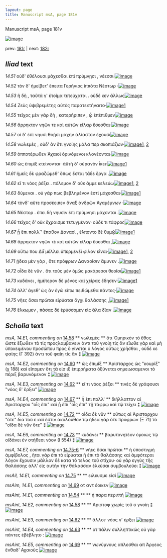 ```yaml
---
layout: page
title: Manuscript msA, page 181v
---
```


Manuscript msA, page 181v

[![image](http://www.homermultitext.org/iipsrv?OBJ=IIP,1.0&FIF=/project/homer/pyramidal/deepzoom/hmt/vaimg/2017a/VA181VN_0683.tif&WID=100&CVT=JPEG)](http://www.homermultitext.org/ict2/?urn=urn:cite2:hmt:vaimg.2017a:VA181VN_0683)

prev:  [181r](../181r) | next:  [182r](../182r)

## *Iliad* text

*14.51* <a id="14.51"/> οὐδ' ἐθέλουσι μάχεσθαι ἐπὶ πρύμνῃσι , νέεσσι·[![image](http://www.homermultitext.org/iipsrv?OBJ=IIP,1.0&FIF=/project/homer/pyramidal/deepzoom/hmt/vaimg/2017a/VA181VN_0683.tif&RGN=0.448,0.2352,0.392,0.0263&WID=1000&CVT=JPEG)](http://www.homermultitext.org/ict2/?urn=urn:cite2:hmt:vaimg.2017a:VA181VN_0683@0.448,0.2352,0.392,0.0263)

*14.52* <a id="14.52"/> τὸν δ' ἠμείβετ' ἔπειτα Γερήνιος ἱππότα Νέστωρ ·[![image](http://www.homermultitext.org/iipsrv?OBJ=IIP,1.0&FIF=/project/homer/pyramidal/deepzoom/hmt/vaimg/2017a/VA181VN_0683.tif&RGN=0.446,0.2517,0.405,0.0316&WID=1000&CVT=JPEG)](http://www.homermultitext.org/ict2/?urn=urn:cite2:hmt:vaimg.2017a:VA181VN_0683@0.446,0.2517,0.405,0.0316)

*14.53* <a id="14.53"/> ῆ δὴ , ταῦτά γ' ἑτοῖμα τετεύχαται . οὐδέ κεν ἄλλως[![image](http://www.homermultitext.org/iipsrv?OBJ=IIP,1.0&FIF=/project/homer/pyramidal/deepzoom/hmt/vaimg/2017a/VA181VN_0683.tif&RGN=0.451,0.2742,0.401,0.0263&WID=1000&CVT=JPEG)](http://www.homermultitext.org/ict2/?urn=urn:cite2:hmt:vaimg.2017a:VA181VN_0683@0.451,0.2742,0.401,0.0263)

*14.54* <a id="14.54"/> Ζεὺς ὑψιβρεμέτης αὐτὸς παρατεκτήναιτο·[![image](http://www.homermultitext.org/iipsrv?OBJ=IIP,1.0&FIF=/project/homer/pyramidal/deepzoom/hmt/vaimg/2017a/VA181VN_0683.tif&RGN=0.452,0.2938,0.396,0.0293&WID=1000&CVT=JPEG)](http://www.homermultitext.org/ict2/?urn=urn:cite2:hmt:vaimg.2017a:VA181VN_0683@0.452,0.2938,0.396,0.0293)[1](#msAint_14.E1)

*14.55* <a id="14.55"/> τεῖχος μὲν γὰρ δὴ , κατερήριπεν , ᾧ ἐπέπιθμεν[![image](http://www.homermultitext.org/iipsrv?OBJ=IIP,1.0&FIF=/project/homer/pyramidal/deepzoom/hmt/vaimg/2017a/VA181VN_0683.tif&RGN=0.451,0.3103,0.417,0.0293&WID=1000&CVT=JPEG)](http://www.homermultitext.org/ict2/?urn=urn:cite2:hmt:vaimg.2017a:VA181VN_0683@0.451,0.3103,0.417,0.0293)

*14.56* <a id="14.56"/> ἄρρηκτον νηῶν τε καὶ αὐτῶν εῖλαρ ἔσεσθαι·[![image](http://www.homermultitext.org/iipsrv?OBJ=IIP,1.0&FIF=/project/homer/pyramidal/deepzoom/hmt/vaimg/2017a/VA181VN_0683.tif&RGN=0.453,0.3343,0.376,0.027&WID=1000&CVT=JPEG)](http://www.homermultitext.org/ict2/?urn=urn:cite2:hmt:vaimg.2017a:VA181VN_0683@0.453,0.3343,0.376,0.027)

*14.57* <a id="14.57"/> οἱ δ' ἐπὶ νηυσὶ θοῇσι μάχην ἀλίαστον ἔχουσι[![image](http://www.homermultitext.org/iipsrv?OBJ=IIP,1.0&FIF=/project/homer/pyramidal/deepzoom/hmt/vaimg/2017a/VA181VN_0683.tif&RGN=0.455,0.3464,0.385,0.0308&WID=1000&CVT=JPEG)](http://www.homermultitext.org/ict2/?urn=urn:cite2:hmt:vaimg.2017a:VA181VN_0683@0.455,0.3464,0.385,0.0308)

*14.58* <a id="14.58"/> νωλεμὲς , οὐδ' ὰν ἔτι γνοίης μάλα περ σκοπιάζων·[![image](http://www.homermultitext.org/iipsrv?OBJ=IIP,1.0&FIF=/project/homer/pyramidal/deepzoom/hmt/vaimg/2017a/VA181VN_0683.tif&RGN=0.46,0.3696,0.418,0.0278&WID=1000&CVT=JPEG)](http://www.homermultitext.org/ict2/?urn=urn:cite2:hmt:vaimg.2017a:VA181VN_0683@0.46,0.3696,0.418,0.0278)[1](#msAint_14.E2), [2](#msA_14.E1)

*14.59* <a id="14.59"/> ὁπποτέρωθεν Ἀχαιοὶ ὀρινόμενοι κλονέονται·[![image](http://www.homermultitext.org/iipsrv?OBJ=IIP,1.0&FIF=/project/homer/pyramidal/deepzoom/hmt/vaimg/2017a/VA181VN_0683.tif&RGN=0.46,0.3884,0.409,0.027&WID=1000&CVT=JPEG)](http://www.homermultitext.org/ict2/?urn=urn:cite2:hmt:vaimg.2017a:VA181VN_0683@0.46,0.3884,0.409,0.027)

*14.60* <a id="14.60"/> ὡς ἐπιμὶξ κτείνονται· ἀϋτὴ δ' οὐρανὸν ΐκει·[![image](http://www.homermultitext.org/iipsrv?OBJ=IIP,1.0&FIF=/project/homer/pyramidal/deepzoom/hmt/vaimg/2017a/VA181VN_0683.tif&RGN=0.459,0.4072,0.392,0.027&WID=1000&CVT=JPEG)](http://www.homermultitext.org/ict2/?urn=urn:cite2:hmt:vaimg.2017a:VA181VN_0683@0.459,0.4072,0.392,0.027)[1](#msA_14.E2)

*14.61* <a id="14.61"/> ἡμεῖς δὲ φραζώμεθ' ὅπως ἔσται τάδε ἔργα .[![image](http://www.homermultitext.org/iipsrv?OBJ=IIP,1.0&FIF=/project/homer/pyramidal/deepzoom/hmt/vaimg/2017a/VA181VN_0683.tif&RGN=0.464,0.4252,0.393,0.027&WID=1000&CVT=JPEG)](http://www.homermultitext.org/ict2/?urn=urn:cite2:hmt:vaimg.2017a:VA181VN_0683@0.464,0.4252,0.393,0.027)

*14.62* <a id="14.62"/> εἴ τι νόος ῥέξει . πόλεμον δ' οὐκ άμμε κελεύω[![image](http://www.homermultitext.org/iipsrv?OBJ=IIP,1.0&FIF=/project/homer/pyramidal/deepzoom/hmt/vaimg/2017a/VA181VN_0683.tif&RGN=0.453,0.4463,0.399,0.0278&WID=1000&CVT=JPEG)](http://www.homermultitext.org/ict2/?urn=urn:cite2:hmt:vaimg.2017a:VA181VN_0683@0.453,0.4463,0.399,0.0278)[1](#msAint_14.E3), [2](#msA_14.E3)

*14.63* <a id="14.63"/> δύμεναι . οὐ γάρ πως βεβλημένον ἐστὶ μάχεσθαι·[![image](http://www.homermultitext.org/iipsrv?OBJ=IIP,1.0&FIF=/project/homer/pyramidal/deepzoom/hmt/vaimg/2017a/VA181VN_0683.tif&RGN=0.451,0.4651,0.415,0.0263&WID=1000&CVT=JPEG)](http://www.homermultitext.org/ict2/?urn=urn:cite2:hmt:vaimg.2017a:VA181VN_0683@0.451,0.4651,0.415,0.0263)[1](#msAint_14.E4)

*14.64* <a id="14.64"/> τὸνδ' αῦτε προσέειπεν ἄναξ ἀνδρῶν Ἀγαμέμνων ·[![image](http://www.homermultitext.org/iipsrv?OBJ=IIP,1.0&FIF=/project/homer/pyramidal/deepzoom/hmt/vaimg/2017a/VA181VN_0683.tif&RGN=0.46,0.4861,0.417,0.0255&WID=1000&CVT=JPEG)](http://www.homermultitext.org/ict2/?urn=urn:cite2:hmt:vaimg.2017a:VA181VN_0683@0.46,0.4861,0.417,0.0255)

*14.65* <a id="14.65"/> Νέστορ . ἐπει δὴ νηυσὶν ἐπι πρύμνησι μάχονται .[![image](http://www.homermultitext.org/iipsrv?OBJ=IIP,1.0&FIF=/project/homer/pyramidal/deepzoom/hmt/vaimg/2017a/VA181VN_0683.tif&RGN=0.46,0.5041,0.405,0.0255&WID=1000&CVT=JPEG)](http://www.homermultitext.org/ict2/?urn=urn:cite2:hmt:vaimg.2017a:VA181VN_0683@0.46,0.5041,0.405,0.0255)

*14.66* <a id="14.66"/> τεῖχος δ' οὐκ ἔχραισμε τετυγμένον· οὐδέ τι τάφρος[![image](http://www.homermultitext.org/iipsrv?OBJ=IIP,1.0&FIF=/project/homer/pyramidal/deepzoom/hmt/vaimg/2017a/VA181VN_0683.tif&RGN=0.463,0.5229,0.416,0.027&WID=1000&CVT=JPEG)](http://www.homermultitext.org/ict2/?urn=urn:cite2:hmt:vaimg.2017a:VA181VN_0683@0.463,0.5229,0.416,0.027)

*14.67* <a id="14.67"/> ᾗ ἔπι πολλ`' ἔπαθον Δαναοὶ , ἔλποντο δὲ θυμῷ[![image](http://www.homermultitext.org/iipsrv?OBJ=IIP,1.0&FIF=/project/homer/pyramidal/deepzoom/hmt/vaimg/2017a/VA181VN_0683.tif&RGN=0.463,0.5409,0.406,0.0255&WID=1000&CVT=JPEG)](http://www.homermultitext.org/ict2/?urn=urn:cite2:hmt:vaimg.2017a:VA181VN_0683@0.463,0.5409,0.406,0.0255)[1](#msA_14.E4)

*14.68* <a id="14.68"/> ἄρρηκτον νηῶν τὲ καὶ αὐτῶν εῖλαρ ἔσεσθαι ,[![image](http://www.homermultitext.org/iipsrv?OBJ=IIP,1.0&FIF=/project/homer/pyramidal/deepzoom/hmt/vaimg/2017a/VA181VN_0683.tif&RGN=0.465,0.5605,0.378,0.024&WID=1000&CVT=JPEG)](http://www.homermultitext.org/ict2/?urn=urn:cite2:hmt:vaimg.2017a:VA181VN_0683@0.465,0.5605,0.378,0.024)

*14.69* <a id="14.69"/> οὕτω που Διῒ μέλλει ὑπερμενέϊ φίλον εἶναι·[![image](http://www.homermultitext.org/iipsrv?OBJ=IIP,1.0&FIF=/project/homer/pyramidal/deepzoom/hmt/vaimg/2017a/VA181VN_0683.tif&RGN=0.465,0.5793,0.417,0.027&WID=1000&CVT=JPEG)](http://www.homermultitext.org/ict2/?urn=urn:cite2:hmt:vaimg.2017a:VA181VN_0683@0.465,0.5793,0.417,0.027)[1](#msAim_14.E1), [2](#msAint_14.E5)

*14.71* <a id="14.71"/> ῄδεα μὲν γὰρ , ὅτε πρόφρων Δαναοῖσιν ἄμυνεν .[![image](http://www.homermultitext.org/iipsrv?OBJ=IIP,1.0&FIF=/project/homer/pyramidal/deepzoom/hmt/vaimg/2017a/VA181VN_0683.tif&RGN=0.466,0.598,0.418,0.0255&WID=1000&CVT=JPEG)](http://www.homermultitext.org/ict2/?urn=urn:cite2:hmt:vaimg.2017a:VA181VN_0683@0.466,0.598,0.418,0.0255)

*14.72* <a id="14.72"/> οἶδα δὲ νῦν . ὅτι τοὺς μὲν ὁμῶς μακάρεσσι θεοῖσι[![image](http://www.homermultitext.org/iipsrv?OBJ=IIP,1.0&FIF=/project/homer/pyramidal/deepzoom/hmt/vaimg/2017a/VA181VN_0683.tif&RGN=0.469,0.6183,0.421,0.024&WID=1000&CVT=JPEG)](http://www.homermultitext.org/ict2/?urn=urn:cite2:hmt:vaimg.2017a:VA181VN_0683@0.469,0.6183,0.421,0.024)[1](#msA_14.E5)

*14.73* <a id="14.73"/> κυδάνει , ἡμέτερον δὲ μένος καὶ χεῖρας ἔδησεν·[![image](http://www.homermultitext.org/iipsrv?OBJ=IIP,1.0&FIF=/project/homer/pyramidal/deepzoom/hmt/vaimg/2017a/VA181VN_0683.tif&RGN=0.467,0.6379,0.439,0.0248&WID=1000&CVT=JPEG)](http://www.homermultitext.org/ict2/?urn=urn:cite2:hmt:vaimg.2017a:VA181VN_0683@0.467,0.6379,0.439,0.0248)[1](#msA_14.E6)

*14.74* <a id="14.74"/> ἀλλ' άγεθ' ὡς ἂν ἐγὼ εἴπω πειθώμεθα πάντες·[![image](http://www.homermultitext.org/iipsrv?OBJ=IIP,1.0&FIF=/project/homer/pyramidal/deepzoom/hmt/vaimg/2017a/VA181VN_0683.tif&RGN=0.469,0.6582,0.404,0.024&WID=1000&CVT=JPEG)](http://www.homermultitext.org/ict2/?urn=urn:cite2:hmt:vaimg.2017a:VA181VN_0683@0.469,0.6582,0.404,0.024)

*14.75* <a id="14.75"/> νῆες ὅσαι πρῶται εἰρύαται ἄγχι θαλάσσης ,[![image](http://www.homermultitext.org/iipsrv?OBJ=IIP,1.0&FIF=/project/homer/pyramidal/deepzoom/hmt/vaimg/2017a/VA181VN_0683.tif&RGN=0.473,0.6777,0.403,0.024&WID=1000&CVT=JPEG)](http://www.homermultitext.org/ict2/?urn=urn:cite2:hmt:vaimg.2017a:VA181VN_0683@0.473,0.6777,0.403,0.024)[1](#msAil_14.E1)

*14.76* <a id="14.76"/> ἕλκωμεν , πάσας δὲ ἐρύσσομεν εἰς ἅλα δῖαν .[![image](http://www.homermultitext.org/iipsrv?OBJ=IIP,1.0&FIF=/project/homer/pyramidal/deepzoom/hmt/vaimg/2017a/VA181VN_0683.tif&RGN=0.471,0.6942,0.404,0.024&WID=1000&CVT=JPEG)](http://www.homermultitext.org/ict2/?urn=urn:cite2:hmt:vaimg.2017a:VA181VN_0683@0.471,0.6942,0.404,0.024)

## *Scholia* text

*msA, 14.E1, commenting on* [14.58](#14.58)  <a id="msA_14.E1"/> **							 νωλεμὲς 						** 							 ὅτι Ὁμηρικὸν τὸ ἔθος ὥστε ἔξωθεν τὸ τίς προςλαμβανειν ἀντι τοῦ γνοίη 								τίς ἂν εἴωθε γὰρ καὶ μὴ ὑποκειμένου προσώπου προς ὃ γίνεται ὁ λόγος οὕτως χρῆσθαι , οὐδέ 									κε φαίης (Γ 392) ἀντι τοῦ φαίη τίς ἂν ⁑ 						[![image](http://www.homermultitext.org/iipsrv?OBJ=IIP,1.0&FIF=/project/homer/pyramidal/deepzoom/hmt/vaimg/2017a/VA181VN_0683.tif&RGN=0.23212970,0.36293223,0.20486367,0.08243430&WID=1000&CVT=JPEG)](http://www.homermultitext.org/ict2/?urn=urn:cite2:hmt:vaimg.2017a:VA181VN_0683@0.23212970,0.36293223,0.20486367,0.08243430)

*msA, 14.E2, commenting on* [14.60](#14.60)  <a id="msA_14.E2"/> **							 ὡς ἐπιμὶξ 						** 							 								 Ἀρίσταρχος ὡς "κουρὶξ"(χ 188) καὶ εἴπομεν ὅτι τὰ εἰσ ιξ ἐπιρρήματα ὀξύνεται σημειωσαμενοι τὸ πέριξ βαρυνόμενον ⁑ 						[![image](http://www.homermultitext.org/iipsrv?OBJ=IIP,1.0&FIF=/project/homer/pyramidal/deepzoom/hmt/vaimg/2017a/VA181VN_0683.tif&RGN=0.25313191,0.43042877,0.18901990,0.05449516&WID=1000&CVT=JPEG)](http://www.homermultitext.org/ict2/?urn=urn:cite2:hmt:vaimg.2017a:VA181VN_0683@0.25313191,0.43042877,0.18901990,0.05449516)

*msA, 14.E3, commenting on* [14.62](#14.62)  <a id="msA_14.E3"/> **							 εἴ τι νόος ῥέξει 						** 							 τινὲς δὲ γράφουσι "νόος δ' ἔρξει" 						[![image](http://www.homermultitext.org/iipsrv?OBJ=IIP,1.0&FIF=/project/homer/pyramidal/deepzoom/hmt/vaimg/2017a/VA181VN_0683.tif&RGN=0.23949889,0.46694329,0.20265291,0.03236515&WID=1000&CVT=JPEG)](http://www.homermultitext.org/ict2/?urn=urn:cite2:hmt:vaimg.2017a:VA181VN_0683@0.23949889,0.46694329,0.20265291,0.03236515)

*msA, 14.E4, commenting on* [14.67](#14.67)  <a id="msA_14.E4"/> **							 ἧ ἐπι πολλ' 						** 							 διήλλαττον αἱ Ἀρισταρχου "οἷς ἐπι" καὶ ᾗ ἔπι "οἷς ἐπι" τῇ τάφρῳ καὶ 								τῷ τείχει ⁑ 						[![image](http://www.homermultitext.org/iipsrv?OBJ=IIP,1.0&FIF=/project/homer/pyramidal/deepzoom/hmt/vaimg/2017a/VA181VN_0683.tif&RGN=0.26492262,0.49709544,0.17354458,0.03983402&WID=1000&CVT=JPEG)](http://www.homermultitext.org/ict2/?urn=urn:cite2:hmt:vaimg.2017a:VA181VN_0683@0.26492262,0.49709544,0.17354458,0.03983402)

*msA, 14.E5, commenting on* [14.72](#14.72)  <a id="msA_14.E5"/> **							 οἶδα δὲ νῦν 						** 							 οὕτως αἱ Ἀρισταρχου "ὅτε" δια τοῦ ε καὶ ἔστιν ἁκόλουθον τῲ ήδεα γὰρ ὅτε προφρων (Ξ 71) τὸ "οῖδα δὲ νῦν 								ὅτε" ⁑ 						[![image](http://www.homermultitext.org/iipsrv?OBJ=IIP,1.0&FIF=/project/homer/pyramidal/deepzoom/hmt/vaimg/2017a/VA181VN_0683.tif&RGN=0.25497421,0.52807746,0.20081061,0.04370678&WID=1000&CVT=JPEG)](http://www.homermultitext.org/ict2/?urn=urn:cite2:hmt:vaimg.2017a:VA181VN_0683@0.25497421,0.52807746,0.20081061,0.04370678)

*msA, 14.E6, commenting on* [14.73](#14.73)  <a id="msA_14.E6"/> **							 κυδάνει 						** 							 βαρυτονητέον ὁμοιως τῷ οἰδάνει έν στήθεσι νόον (Ι 554) ⁑ 						[![image](http://www.homermultitext.org/iipsrv?OBJ=IIP,1.0&FIF=/project/homer/pyramidal/deepzoom/hmt/vaimg/2017a/VA181VN_0683.tif&RGN=0.25460575,0.56874136,0.20117907,0.02710927&WID=1000&CVT=JPEG)](http://www.homermultitext.org/ict2/?urn=urn:cite2:hmt:vaimg.2017a:VA181VN_0683@0.25460575,0.56874136,0.20117907,0.02710927)

*msA, 14.E7, commenting on* [14.75-6](#14.75-6)  <a id="msA_14.E7"/> **							 νῆες ὅσαι πρώται 						** 							 ἡ ὑποστιγμὴ ἀμφίβολος , ἤτοι γὰρ ἐπι τὸ εἰρύαται ἢ ἐπι τὸ θαλάσσης καὶ ἀμφότεραι λόγον 								ἔχουσιν μᾶλλον δὲ κατα τὸ τελος τοῦ στίχου· οὐ γὰρ εγγὺς τῆς θαλάσσης ἀλλ' εἰς αυτὴν τὴν 								θάλασσαν ἑλκύσαι συμβουλεύει ⁑ 						[![image](http://www.homermultitext.org/iipsrv?OBJ=IIP,1.0&FIF=/project/homer/pyramidal/deepzoom/hmt/vaimg/2017a/VA181VN_0683.tif&RGN=0.25423729,0.59363762,0.20302137,0.09681881&WID=1000&CVT=JPEG)](http://www.homermultitext.org/ict2/?urn=urn:cite2:hmt:vaimg.2017a:VA181VN_0683@0.25423729,0.59363762,0.20302137,0.09681881)

*msAil, 14.E1, commenting on* [14.75](#14.75)  <a id="msAil_14.E1"/> **							 						** 							 ειλκυσμε εἰσὶ 						[![image](http://www.homermultitext.org/iipsrv?OBJ=IIP,1.0&FIF=/project/homer/pyramidal/deepzoom/hmt/vaimg/2017a/VA181VN_0683.tif&RGN=0.67888725,0.67316736,0.05379514,0.00802213&WID=1000&CVT=JPEG)](http://www.homermultitext.org/ict2/?urn=urn:cite2:hmt:vaimg.2017a:VA181VN_0683@0.67888725,0.67316736,0.05379514,0.00802213)

*msAim, 14.E1, commenting on* [14.69](#14.69)  <a id="msAim_14.E1"/> 							 οτ 								 αντ έοικεν 						[![image](http://www.homermultitext.org/iipsrv?OBJ=IIP,1.0&FIF=/project/homer/pyramidal/deepzoom/hmt/vaimg/2017a/VA181VN_0683.tif&RGN=0.435,0.5856,0.041,0.0143&WID=1000&CVT=JPEG)](http://www.homermultitext.org/ict2/?urn=urn:cite2:hmt:vaimg.2017a:VA181VN_0683@0.435,0.5856,0.041,0.0143)

*msAint, 14.E1, commenting on* [14.54](#14.54)  <a id="msAint_14.E1"/> **							 						** 							 ἡ παρα περιττή 						[![image](http://www.homermultitext.org/iipsrv?OBJ=IIP,1.0&FIF=/project/homer/pyramidal/deepzoom/hmt/vaimg/2017a/VA181VN_0683.tif&RGN=0.83990420,0.28934993,0.06963891,0.01466113&WID=1000&CVT=JPEG)](http://www.homermultitext.org/ict2/?urn=urn:cite2:hmt:vaimg.2017a:VA181VN_0683@0.83990420,0.28934993,0.06963891,0.01466113)

*msAint, 14.E2, commenting on* [14.58](#14.58)  <a id="msAint_14.E2"/> **							 						** 							 								 Ἀριστοφ χωρὶς τοῦ σ 								 γνοίη ⁑ 						[![image](http://www.homermultitext.org/iipsrv?OBJ=IIP,1.0&FIF=/project/homer/pyramidal/deepzoom/hmt/vaimg/2017a/VA181VN_0683.tif&RGN=0.88025055,0.36348548,0.04679440,0.03513140&WID=1000&CVT=JPEG)](http://www.homermultitext.org/ict2/?urn=urn:cite2:hmt:vaimg.2017a:VA181VN_0683@0.88025055,0.36348548,0.04679440,0.03513140)

*msAint, 14.E3, commenting on* [14.62](#14.62)  <a id="msAint_14.E3"/> **							 						** 							 ἄλλοι· νόος γ' έρξει 						[![image](http://www.homermultitext.org/iipsrv?OBJ=IIP,1.0&FIF=/project/homer/pyramidal/deepzoom/hmt/vaimg/2017a/VA181VN_0683.tif&RGN=0.85740604,0.44716459,0.06816507,0.01687414&WID=1000&CVT=JPEG)](http://www.homermultitext.org/ict2/?urn=urn:cite2:hmt:vaimg.2017a:VA181VN_0683@0.85740604,0.44716459,0.06816507,0.01687414)

*msAint, 14.E4, commenting on* [14.63](#14.63)  <a id="msAint_14.E4"/> **							 						** 							 								 οτ πάλιν συλληπτικῶς οὐ γὰρ πάντες ἐβέβλητο : 						[![image](http://www.homermultitext.org/iipsrv?OBJ=IIP,1.0&FIF=/project/homer/pyramidal/deepzoom/hmt/vaimg/2017a/VA181VN_0683.tif&RGN=0.86477524,0.46666667,0.06448047,0.03416321&WID=1000&CVT=JPEG)](http://www.homermultitext.org/ict2/?urn=urn:cite2:hmt:vaimg.2017a:VA181VN_0683@0.86477524,0.46666667,0.06448047,0.03416321)

*msAint, 14.E5, commenting on* [14.69](#14.69)  <a id="msAint_14.E5"/> **							 						** 							 								 νωνύμνους απλεσθαι απ Άργεος ἔνθαδ' Αχαιοὺς 							 						[![image](http://www.homermultitext.org/iipsrv?OBJ=IIP,1.0&FIF=/project/homer/pyramidal/deepzoom/hmt/vaimg/2017a/VA181VN_0683.tif&RGN=0.87877671,0.57579530,0.06116433,0.03319502&WID=1000&CVT=JPEG)](http://www.homermultitext.org/ict2/?urn=urn:cite2:hmt:vaimg.2017a:VA181VN_0683@0.87877671,0.57579530,0.06116433,0.03319502)